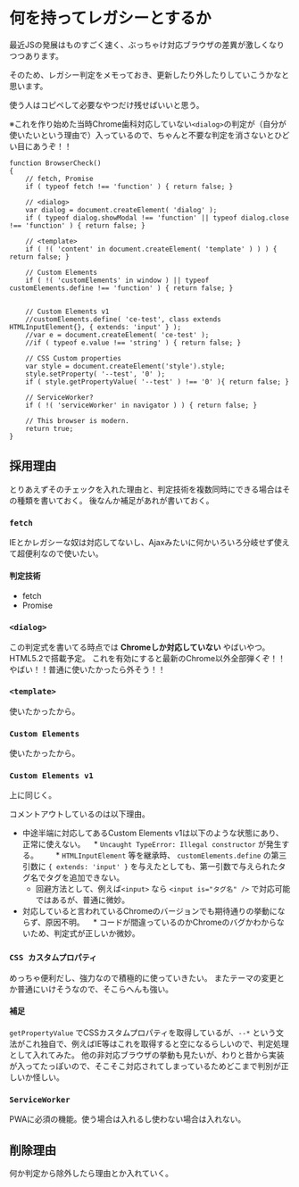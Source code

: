 # 何を持ってレガシーとするか

最近JSの発展はものすごく速く、ぶっちゃけ対応ブラウザの差異が激しくなりつつあります。

そのため、レガシー判定をメモっておき、更新したり外したりしていこうかなと思います。

使う人はコピペして必要なやつだけ残せばいいと思う。

※これを作り始めた当時Chrome歯科対応していない`<dialog>`の判定が（自分が使いたいという理由で）入っているので、ちゃんと不要な判定を消さないとひどい目にあうぞ！！

```
function BrowserCheck()
{
	// fetch, Promise
	if ( typeof fetch !== 'function' ) { return false; }

	// <dialog>
	var dialog = document.createElement( 'dialog' );
	if ( typeof dialog.showModal !== 'function' || typeof dialog.close !== 'function' ) { return false; }

	// <template>
	if ( !( 'content' in document.createElement( 'template' ) ) ) { return false; }

	// Custom Elements
	if ( !( 'customElements' in window ) || typeof customElements.define !== 'function' ) { return false; }


	// Custom Elements v1
	//customElements.define( 'ce-test', class extends HTMLInputElement{}, { extends: 'input' } );
	//var e = document.createElement( 'ce-test' );
	//if ( typeof e.value !== 'string' ) { return false; }

	// CSS Custom properties
	var style = document.createElement('style').style;
	style.setProperty( '--test', '0' );
	if ( style.getPropertyValue( '--test' ) !== '0' ){ return false; }

	// ServiceWorker?
	if ( !( 'serviceWorker' in navigator ) ) { return false; }

	// This browser is modern.
	return true;
}
```

## 採用理由

とりあえずそのチェックを入れた理由と、判定技術を複数同時にできる場合はその種類を書いておく。
後なんか補足があれが書いておく。

### `fetch`

IEとかレガシーな奴は対応してないし、Ajaxみたいに何かいろいろ分岐せず使えて超便利なので使いたい。

#### 判定技術

* fetch
* Promise

### `<dialog>`

この判定式を書いてる時点では **Chromeしか対応していない** やばいやつ。HTML5.2で搭載予定。
これを有効にすると最新のChrome以外全部弾くぞ！！やばい！！普通に使いたかったら外そう！！

### `<template>`

使いたかったから。

### `Custom Elements`

使いたかったから。

### `Custom Elements v1`

上に同じく。

コメントアウトしているのは以下理由。

* 中途半端に対応してあるCustom Elements v1は以下のような状態にあり、正常に使えない。
    * `Uncaught TypeError: Illegal constructor` が発生する。
        * `HTMLInputElement` 等を継承時、 `customElements.define` の第三引数に `{ extends: 'input' }` を与えたとしても、第一引数で与えられたタグ名でタグを追加できない。
	* 回避方法として、例えば`<input>` なら `<input is="タグ名" />` で対応可能ではあるが、普通に微妙。
* 対応していると言われているChromeのバージョンでも期待通りの挙動にならず、原因不明。
    * コードが間違っているのかChromeのバグかわからないため、判定式が正しいか微妙。

### `CSS カスタムプロパティ`

めっちゃ便利だし、強力なので積極的に使っていきたい。
またテーマの変更とか普通にいけそうなので、そこらへんも強い。

#### 補足

`getPropertyValue` でCSSカスタムプロパティを取得しているが、`--*` という文法がこれ独自で、例えばIE等はこれを取得すると空になるらしいので、判定処理として入れてみた。
他の非対応ブラウザの挙動も見たいが、わりと昔から実装が入ってたっぽいので、そこそこ対応されてしまっているためどこまで判別が正しいか怪しい。

### `ServiceWorker`

PWAに必須の機能。使う場合は入れるし使わない場合は入れない。

## 削除理由

何か判定から除外したら理由とか入れていく。
